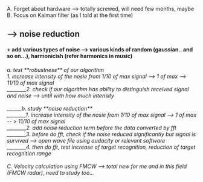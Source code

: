 A. Forget about hardware --> totally screwed, will need few months, maybe <br />
B. Focus on Kalman filter (as I told at the first time) <br />
<h2>--> noise reduction <br />
<h4>+ add various types of noise --> various kinds of random (gaussian.. and so on...), harmonicish (refer harmonics in music) <br />
<h6>a. test **robustness** of our algorithm <br />
<h8>1. increase intensity of the nosie from 1/10 of max signal --> 1 of max --> 11/10 of max signal <br />
________2. check if our algorithm has ability to distinguish received signal and noise --> until with how much intensity <br />
 <br />
______b. study **noise reduction** <br />
________1. increase intensity of the nosie from 1/10 of max signal --> 1 of max -- > 11/10 of max signal <br />
________2. add noise reduction term before the data converted by fft <br />
________3. before do fft, check if the noise reduced significantly but signal is survived --> open wave file using audacity or relevant software <br />
________4. then do fft, test increase of target recognition, reduction of target recognition range <br />
 <br />
C. Velocity calculation using FMCW --> total new for me and in this field (FMCW radar), need to study too... <br />
